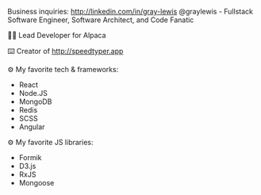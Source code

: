Business inquiries: http://linkedin.com/in/gray-lewis
@graylewis - Fullstack Software Engineer, Software Architect, and Code Fanatic

👨‍💻 Lead Developer for Alpaca

⌨️ Creator of http://speedtyper.app

⚙️ My favorite tech & frameworks: 
- React 
- Node.JS
- MongoDB
- Redis
- SCSS
- Angular

⚙️ My favorite JS libraries: 
- Formik
- D3.js
- RxJS
- Mongoose


<!---
graylewis/graylewis is a ✨ special ✨ repository because its `README.md` (this file) appears on your GitHub profile.
You can click the Preview link to take a look at your changes.
--->
